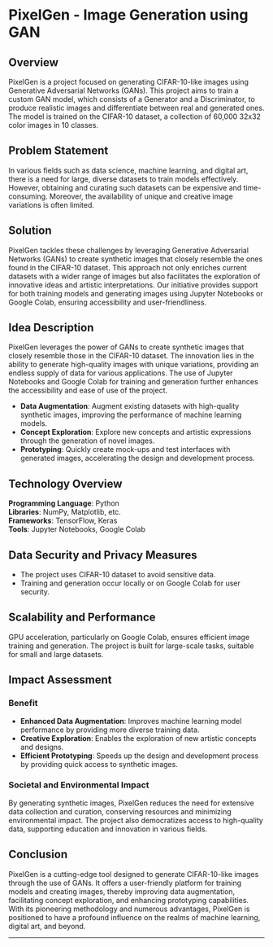 # PixelGen - Image Generation using GAN

## Overview
PixelGen is a project focused on generating CIFAR-10-like images using Generative Adversarial Networks (GANs). This project aims to train a custom GAN model, which consists of a Generator and a Discriminator, to produce realistic images and differentiate between real and generated ones. The model is trained on the CIFAR-10 dataset, a collection of 60,000 32x32 color images in 10 classes.

## Problem Statement
In various fields such as data science, machine learning, and digital art, there is a need for large, diverse datasets to train models effectively. However, obtaining and curating such datasets can be expensive and time-consuming. Moreover, the availability of unique and creative image variations is often limited.

## Solution
PixelGen tackles these challenges by leveraging Generative Adversarial Networks (GANs) to create synthetic images that closely resemble the ones found in the CIFAR-10 dataset. This approach not only enriches current datasets with a wider range of images but also facilitates the exploration of innovative ideas and artistic interpretations. Our initiative provides support for both training models and generating images using Jupyter Notebooks or Google Colab, ensuring accessibility and user-friendliness.

## Idea Description
PixelGen leverages the power of GANs to create synthetic images that closely resemble those in the CIFAR-10 dataset. The innovation lies in the ability to generate high-quality images with unique variations, providing an endless supply of data for various applications. The use of Jupyter Notebooks and Google Colab for training and generation further enhances the accessibility and ease of use of the project.

- **Data Augmentation**: Augment existing datasets with high-quality synthetic images, improving the performance of machine learning models.
- **Concept Exploration**: Explore new concepts and artistic expressions through the generation of novel images.
- **Prototyping**: Quickly create mock-ups and test interfaces with generated images, accelerating the design and development process.

## Technology Overview
**Programming Language**: Python  
**Libraries**: NumPy, Matplotlib, etc.  
**Frameworks**: TensorFlow, Keras  
**Tools**: Jupyter Notebooks, Google Colab  

## Data Security and Privacy Measures
- The project uses CIFAR-10 dataset to avoid sensitive data.
- Training and generation occur locally or on Google Colab for user security.

## Scalability and Performance
GPU acceleration, particularly on Google Colab, ensures efficient image training and generation. The project is built for large-scale tasks, suitable for small and large datasets.

## Impact Assessment
### Benefit
- **Enhanced Data Augmentation**: Improves machine learning model performance by providing more diverse training data.
- **Creative Exploration**: Enables the exploration of new artistic concepts and designs.
- **Efficient Prototyping**: Speeds up the design and development process by providing quick access to synthetic images.

### Societal and Environmental Impact
By generating synthetic images, PixelGen reduces the need for extensive data collection and curation, conserving resources and minimizing environmental impact. The project also democratizes access to high-quality data, supporting education and innovation in various fields.

## Conclusion
PixelGen is a cutting-edge tool designed to generate CIFAR-10-like images through the use of GANs. It offers a user-friendly platform for training models and creating images, thereby improving data augmentation, facilitating concept exploration, and enhancing prototyping capabilities. With its pioneering methodology and numerous advantages, PixelGen is positioned to have a profound influence on the realms of machine learning, digital art, and beyond.

---
